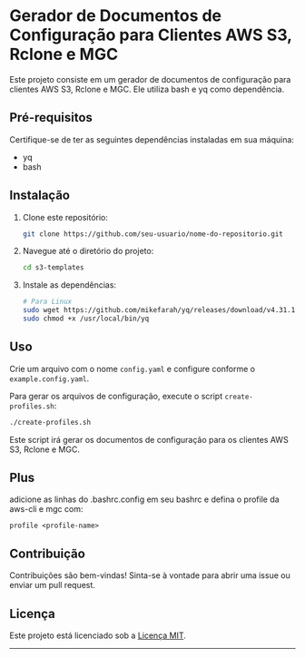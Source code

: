 # Gerador de Documentos de Configuração para Clientes AWS S3, Rclone e MGC

Este projeto consiste em um gerador de documentos de configuração para clientes AWS S3, Rclone e MGC. Ele utiliza bash e yq como dependência.

## Pré-requisitos

Certifique-se de ter as seguintes dependências instaladas em sua máquina:

- yq
- bash

## Instalação

1. Clone este repositório:

    ```sh
    git clone https://github.com/seu-usuario/nome-do-repositorio.git
    ```

2. Navegue até o diretório do projeto:

    ```sh
    cd s3-templates
    ```

3. Instale as dependências:

    ```sh
    # Para Linux
    sudo wget https://github.com/mikefarah/yq/releases/download/v4.31.1/yq_linux_amd64 -O /usr/local/bin/yq
    sudo chmod +x /usr/local/bin/yq
    ```

## Uso

Crie um arquivo com o nome `config.yaml` e configure conforme o `example.config.yaml`.

Para gerar os arquivos de configuração, execute o script `create-profiles.sh`:

```sh
./create-profiles.sh
```

Este script irá gerar os documentos de configuração para os clientes AWS S3, Rclone e MGC.

## Plus

adicione as linhas do .bashrc.config em seu bashrc e defina o profile da aws-cli e mgc com:

```
profile <profile-name>
```

## Contribuição

Contribuições são bem-vindas! Sinta-se à vontade para abrir uma issue ou enviar um pull request.

## Licença

Este projeto está licenciado sob a [Licença MIT](LICENSE).

---